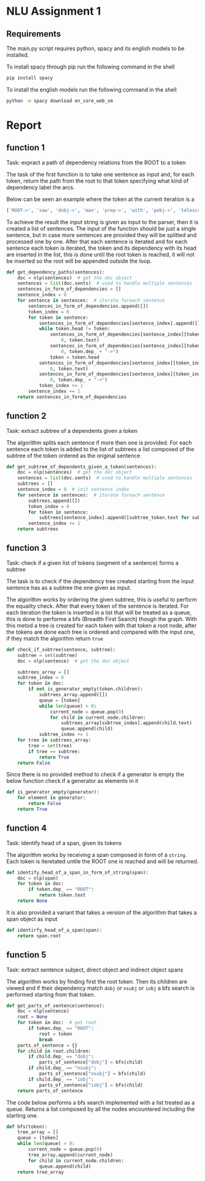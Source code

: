 # NLU Assignment 1

## Requirements

The main.py script requires python, spacy and its english models to be installed.

To install spacy through pip run the following command in the shell

```sh
pip install spacy
```

To install the english models run the following command in the shell

```sh
python -m spacy download en_core_web_sm
```

# Report

## function 1

Task: expract a path of dependency relations from the ROOT to a token

The task of the first function is to take one sentence as input and, for each token, return the path from the root to that token specifying what kind of dependency label the arcs.

Below can be seen an example where the token at the current iteration is a

```python
['ROOT->', 'saw', 'dobj->', 'man', 'prep->', 'with', 'pobj->', 'telescope', 'det->', 'a']
```

To achieve the result the input string is given as input to the parser, then it is created a list of sentences. The input of the function should be just a single sentence, but in case more sentences are provided they will be splitted and processed one by one. After that each sentence is iterated and for each sentence each token is iterated, the token and its dependency with its head are inserted in the list, this is done until the root token is reached, it will not be inserted so the root will be appended outside the loop.

```python
def get_dependency_paths(sentences):
    doc = nlp(sentences)  # get the doc object
    sentences = list(doc.sents)  # used to handle multiple sentences
    sentences_in_form_of_dependencies = []
    sentence_index = 0
    for sentence in sentences:  # iterate foreach sentence
        sentences_in_form_of_dependencies.append([])
        token_index = 0
        for token in sentence:
            sentences_in_form_of_dependencies[sentence_index].append([])
            while token.head != token:
                sentences_in_form_of_dependencies[sentence_index][token_index].insert(
                    0, token.text)
                sentences_in_form_of_dependencies[sentence_index][token_index].insert(
                    0, token.dep_ + "->")
                token = token.head
            sentences_in_form_of_dependencies[sentence_index][token_index].insert(
                0, token.text)
            sentences_in_form_of_dependencies[sentence_index][token_index].insert(
                0, token.dep_ + "->")
            token_index += 1
        sentence_index += 1
    return sentences_in_form_of_dependencies
```

## function 2

Task: extract subtree of a dependents given a token

The algorithm splits each sentence if more then one is provided. For each sentence each token is added to the list of subtrees a list composed of the subtree of the token ordered as the original sentence
```python
def get_subtree_of_dependents_given_a_token(sentences):
    doc = nlp(sentences)  # get the doc object
    sentences = list(doc.sents)  # used to handle multiple sentences
    subtrees = []
    sentence_index = 0  # init sentence index
    for sentence in sentences:  # iterate foreach sentence
        subtrees.append([])
        token_index = 0
        for token in sentence:
            subtrees[sentence_index].append([subtree_token.text for subtree_token in token.subtree])
        sentence_index += 1
    return subtrees
```

## function 3

Task: check if a given list of tokens (segment of a sentence) forms a subtree

The task is to check if the dependency tree created starting from the input sentence has as a subtree the one given as input.

The algorithm works by ordering the given subtree, this is useful to perform the equality check. After that every token of the sentence is iterated. For each iteration the token is inserted in a list that will be treated as a queue, this is done to performe a bfs (Breadth First Search) though the graph. With this metod a tree is created for each token with that token a root node, after the tokens are done each tree is ordered and compared with the input one, if they match the algorithm return `true`

```python
def check_if_subtree(sentence, subtree):
    subtree = set(subtree)
    doc = nlp(sentence)  # get the doc object

    subtrees_array = []
    subtree_index = 0
    for token in doc:
        if not is_generator_empty(token.children):
            subtrees_array.append([])
            queue = [token]
            while len(queue) > 0:
                current_node = queue.pop(0)
                for child in current_node.children:
                    subtrees_array[subtree_index].append(child.text)
                    queue.append(child)
            subtree_index += 1
    for tree in subtrees_array:
        tree = set(tree)
        if tree == subtree:
            return True
    return False
```
Since there is no provided method to check if a generator is empty the below function check if a generator as elements in it
```python
def is_generator_empty(generator):
    for element in generator:
        return False
    return True
```

## function 4
Task: identify head of a span, given its tokens

The algorithm works by receiving a span composed in form of a `string`. Each token is iteretated untile the ROOT one is reached and will be returned.
```python
def identify_head_of_a_span_in_form_of_string(span):
    doc = nlp(span)
    for token in doc:
        if token.dep_ == "ROOT":
            return token.text
    return None
```

It is also provided a variant that takes a version of the algorithm that takes a span object as input
```python
def identirfy_head_of_a_span(span):
    return span.root
```

## function 5
Task: extract sentence subject, direct object and indirect object spans

The algorithm works by finding first the root token. Then its children are viewed and if their dependency match `dobj` or `nsubj` or `iobj` a bfs search is performed starting from that token.
```python
def get_parts_of_sentence(sentence):
    doc = nlp(sentence)
    root = None
    for token in doc:  # get root
        if token.dep_ == "ROOT":
            root = token
            break
    parts_of_sentence = {}
    for child in root.children:
        if child.dep_ == "dobj":
            parts_of_sentence["dobj"] = bfs(child)
        if child.dep_ == "nsubj":
            parts_of_sentence["nsubj"] = bfs(child)
        if child.dep_ == "iobj":
            parts_of_sentence["iobj"] = bfs(child)
    return parts_of_sentence
```

The code below performs a bfs search implemented with a list treated as a queue. Returns a list composed by all the nodes encountered including the starting one.
```python
def bfs(token):
    tree_array = []
    queue = [token]
    while len(queue) > 0:
        current_node = queue.pop(0)
        tree_array.append(current_node)
        for child in current_node.children:
            queue.append(child)
    return tree_array
```